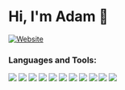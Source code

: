  # Hi, I'm Adam 👋

[![Website](https://img.shields.io/website?label=adamserrorlog.com&style=for-the-badge&url=https%3A%2F%2Fadamserrorlog.com)][website]

### Languages and Tools:

![](https://img.icons8.com/color/48/000000/typescript.png)
![](https://img.icons8.com/color/48/000000/python--v1.png)
![](https://cdn.icon-icons.com/icons2/2107/PNG/48/file_type_light_solidity_icon_130436.png)
![](https://cdn.icon-icons.com/icons2/2107/PNG/48/file_type_node_icon_130301.png)
![](https://img.icons8.com/color/48/000000/graphql.png)
![](https://img.icons8.com/color/48/000000/react-native.png)
![](https://img.icons8.com/color/48/000000/redux.png)
![](https://cdn.icon-icons.com/icons2/2407/PNG/48/aws_icon_146074.png)
![](https://img.icons8.com/color/48/000000/firebase.png)
![](https://img.icons8.com/color/48/000000/ethereum.png)
![](https://img.icons8.com/color/48/000000/cloudflare.png)


[website]: https://adamserrorlog.com
[twitter]: https://twitter.com/
[youtube]: https://youtube.com/
[instagram]: https://instagram.com/
[linkedin]: https://linkedin.com/in/adam-woo-11733ba4/
